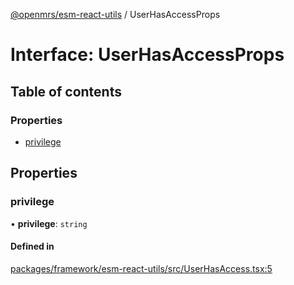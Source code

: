 [@openmrs/esm-react-utils](../API.md) / UserHasAccessProps

# Interface: UserHasAccessProps

## Table of contents

### Properties

- [privilege](UserHasAccessProps.md#privilege)

## Properties

### privilege

• **privilege**: `string`

#### Defined in

[packages/framework/esm-react-utils/src/UserHasAccess.tsx:5](https://github.com/openmrs/openmrs-esm-core/blob/master/packages/framework/esm-react-utils/src/UserHasAccess.tsx#L5)

